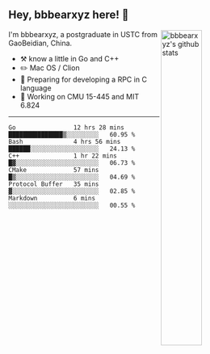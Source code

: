 ## Hey, bbbearxyz here! :wave:

<img align="right" alt="bbbearxyz's github stats" width="40%" src="https://github-readme-stats.vercel.app/api?username=bbbearxyz&show_icons=true">

I'm bbbearxyz, a postgraduate in USTC from GaoBeidian, China.

-   :hammer_and_pick:    know a little in Go and C++
-   :pencil2: Mac OS / Clion
-   :seedling: Preparing for developing a RPC in C language 
-   :thinking: Working on CMU 15-445 and MIT 6.824
---
<!--START_SECTION:waka-->

```text
Go                12 hrs 28 mins  ███████████████▒░░░░░░░░░   60.95 %
Bash              4 hrs 56 mins   ██████░░░░░░░░░░░░░░░░░░░   24.13 %
C++               1 hr 22 mins    █▓░░░░░░░░░░░░░░░░░░░░░░░   06.73 %
CMake             57 mins         █▒░░░░░░░░░░░░░░░░░░░░░░░   04.69 %
Protocol Buffer   35 mins         ▓░░░░░░░░░░░░░░░░░░░░░░░░   02.85 %
Markdown          6 mins          ░░░░░░░░░░░░░░░░░░░░░░░░░   00.55 %
```

<!--END_SECTION:waka-->
